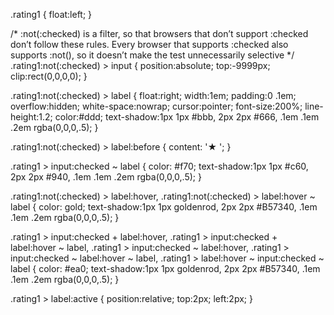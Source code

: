 .rating1 {
    float:left;
}

/* :not(:checked) is a filter, so that browsers that don’t support :checked don’t
   follow these rules. Every browser that supports :checked also supports :not(), so
   it doesn’t make the test unnecessarily selective */
.rating1:not(:checked) > input {
    position:absolute;
    top:-9999px;
    clip:rect(0,0,0,0);
}

.rating1:not(:checked) > label {
    float:right;
    width:1em;
    padding:0 .1em;
    overflow:hidden;
    white-space:nowrap;
    cursor:pointer;
    font-size:200%;
    line-height:1.2;
    color:#ddd;
    text-shadow:1px 1px #bbb, 2px 2px #666, .1em .1em .2em rgba(0,0,0,.5);
}

.rating1:not(:checked) > label:before {
    content: '★ ';
}

.rating1 > input:checked ~ label {
    color: #f70;
    text-shadow:1px 1px #c60, 2px 2px #940, .1em .1em .2em rgba(0,0,0,.5);
}

.rating1:not(:checked) > label:hover,
.rating1:not(:checked) > label:hover ~ label {
    color: gold;
    text-shadow:1px 1px goldenrod, 2px 2px #B57340, .1em .1em .2em rgba(0,0,0,.5);
}

.rating1 > input:checked + label:hover,
.rating1 > input:checked + label:hover ~ label,
.rating1 > input:checked ~ label:hover,
.rating1 > input:checked ~ label:hover ~ label,
.rating1 > label:hover ~ input:checked ~ label {
    color: #ea0;
    text-shadow:1px 1px goldenrod, 2px 2px #B57340, .1em .1em .2em rgba(0,0,0,.5);
}

.rating1 > label:active {
    position:relative;
    top:2px;
    left:2px;
}
